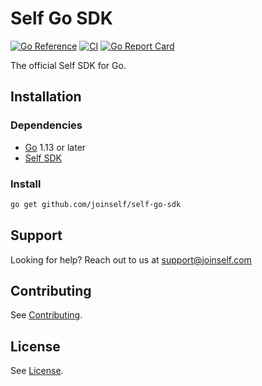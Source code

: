 # Self Go SDK

[![Go Reference](https://pkg.go.dev/badge/github.com/joinself/self-go-sdk.svg)](https://pkg.go.dev/github.com/joinself/self-go-sdk)
[![CI](https://github.com/joinself/self-go-sdk/actions/workflows/ci.yml/badge.svg)](https://github.com/joinself/self-go-sdk/actions/workflows/ci.yml)
[![Go Report Card](https://goreportcard.com/badge/github.com/joinself/self-go-sdk)](https://goreportcard.com/report/github.com/joinself/self-go-sdk)

The official Self SDK for Go.

## Installation

### Dependencies

- [Go](https://go.dev) 1.13 or later
- [Self SDK](https://github.com/joinself/self-c-sdk)

### Install

```bash
go get github.com/joinself/self-go-sdk
```

## Support

Looking for help? Reach out to us at [support@joinself.com](mailto:support@joinself.com)

## Contributing

See [Contributing](CONTRIBUTING.md).

## License

See [License](LICENSE).
